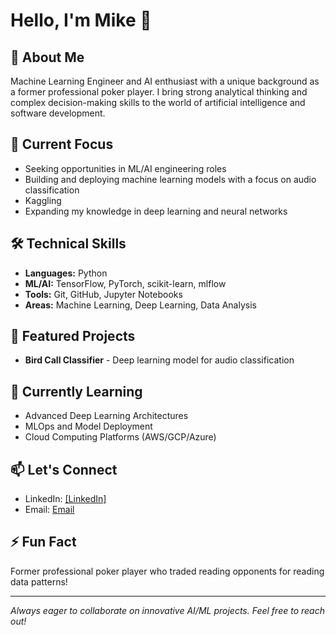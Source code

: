 # Hello, I'm Mike 👋

## 🤖 About Me
Machine Learning Engineer and AI enthusiast with a unique background as a former professional poker player. I bring strong analytical thinking and complex decision-making skills to the world of artificial intelligence and software development.

## 🔭 Current Focus
- Seeking opportunities in ML/AI engineering roles
-  Building and deploying machine learning models with a focus on audio classification
-  Kaggling
- Expanding my knowledge in deep learning and neural networks

## 🛠️ Technical Skills
- **Languages:** Python
- **ML/AI:** TensorFlow, PyTorch, scikit-learn, mlflow
- **Tools:** Git, GitHub, Jupyter Notebooks
- **Areas:** Machine Learning, Deep Learning, Data Analysis

## 🌟 Featured Projects
- **Bird Call Classifier** - Deep learning model for audio classification


## 🌱 Currently Learning
- Advanced Deep Learning Architectures
- MLOps and Model Deployment
- Cloud Computing Platforms (AWS/GCP/Azure)

## 📫 Let's Connect
- LinkedIn: [[LinkedIn]](https://www.linkedin.com/in/mleston/)
- Email: [Email](piiop.piiop@gmail.com)

## ⚡ Fun Fact
Former professional poker player who traded reading opponents for reading data patterns!

---
*Always eager to collaborate on innovative AI/ML projects. Feel free to reach out!*
